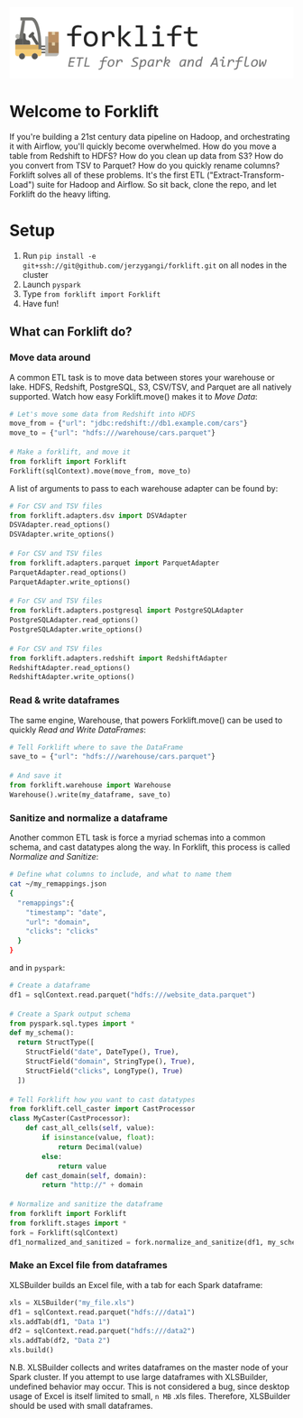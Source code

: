 ![Forklift](./artwork/logo_rendered.png)

# Welcome to Forklift
If you're building a 21st century data pipeline on Hadoop, and orchestrating it with Airflow, you'll quickly become overwhelmed. How do you move a table from Redshift to HDFS? How do you clean up data from S3? How do you convert from TSV to Parquet? How do you quickly rename columns? Forklift solves all of these problems. It's the first ETL ("Extract-Transform-Load") suite for Hadoop and Airflow. So sit back, clone the repo, and let Forklift do the heavy lifting.

# Setup
1. Run `pip install -e git+ssh://git@github.com/jerzygangi/forklift.git` on all nodes in the cluster
2. Launch `pyspark`
3. Type `from forklift import Forklift`
4. Have fun!

## What can Forklift do?
### Move data around
A common ETL task is to move data between stores your warehouse or lake. HDFS, Redshift, PostgreSQL, S3, CSV/TSV, and Parquet are all natively supported. Watch how easy Forklift.move() makes it to *Move Data*:

```python
# Let's move some data from Redshift into HDFS
move_from = {"url": "jdbc:redshift://db1.example.com/cars"}
move_to = {"url": "hdfs:///warehouse/cars.parquet"}

# Make a forklift, and move it
from forklift import Forklift
Forklift(sqlContext).move(move_from, move_to)
```

A list of arguments to pass to each warehouse adapter can be found by:

```python
# For CSV and TSV files
from forklift.adapters.dsv import DSVAdapter
DSVAdapter.read_options()
DSVAdapter.write_options()

# For CSV and TSV files
from forklift.adapters.parquet import ParquetAdapter
ParquetAdapter.read_options()
ParquetAdapter.write_options()

# For CSV and TSV files
from forklift.adapters.postgresql import PostgreSQLAdapter
PostgreSQLAdapter.read_options()
PostgreSQLAdapter.write_options()

# For CSV and TSV files
from forklift.adapters.redshift import RedshiftAdapter
RedshiftAdapter.read_options()
RedshiftAdapter.write_options()
```

### Read & write dataframes
The same engine, Warehouse, that powers Forklift.move() can be used to quickly *Read and Write DataFrames*:

```python
# Tell Forklift where to save the DataFrame
save_to = {"url": "hdfs:///warehouse/cars.parquet"}

# And save it
from forklift.warehouse import Warehouse
Warehouse().write(my_dataframe, save_to)
```

### Sanitize and normalize a dataframe
Another common ETL task is force a myriad schemas into a common schema, and cast datatypes along the way. In Forklift, this process is called *Normalize and Sanitize*:

```bash
# Define what columns to include, and what to name them
cat ~/my_remappings.json
{
  "remappings":{
    "timestamp": "date",
    "url": "domain",
    "clicks": "clicks"
  }
}
```

and in `pyspark`:

```python
# Create a dataframe
df1 = sqlContext.read.parquet("hdfs:///website_data.parquet")

# Create a Spark output schema
from pyspark.sql.types import *
def my_schema():
  return StructType([
    StructField("date", DateType(), True),
    StructField("domain", StringType(), True),
    StructField("clicks", LongType(), True)
  ])

# Tell Forklift how you want to cast datatypes
from forklift.cell_caster import CastProcessor
class MyCaster(CastProcessor):
	def cast_all_cells(self, value):
		if isinstance(value, float):
			return Decimal(value)
		else:
			return value
	def cast_domain(self, domain):
		return "http://" + domain

# Normalize and sanitize the dataframe
from forklift import Forklift
from forklift.stages import *
fork = Forklift(sqlContext)
df1_normalized_and_sanitized = fork.normalize_and_sanitize(df1, my_schema(), "~/my_remappings.json", MyCaster, [NS_ALL])
```

### Make an Excel file from dataframes
XLSBuilder builds an Excel file, with a tab for each Spark dataframe:

```python
xls = XLSBuilder("my_file.xls")
df1 = sqlContext.read.parquet("hdfs:///data1")
xls.addTab(df1, "Data 1")
df2 = sqlContext.read.parquet("hdfs:///data2")
xls.addTab(df2, "Data 2")
xls.build()
```

N.B. XLSBuilder collects and writes dataframes on the master node of your Spark cluster. If you attempt to use large dataframes with XLSBuilder, undefined behavior may occur. This is not considered a bug, since desktop usage of Excel is itself limited to small, `n MB` .xls files. Therefore, XLSBuilder should be used with small dataframes.
